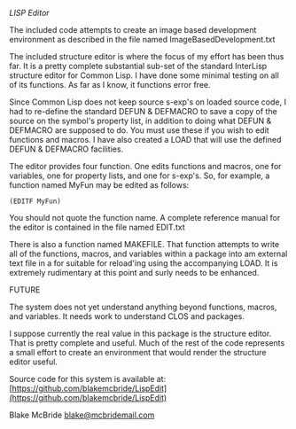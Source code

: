 *LISP Editor*

The included code attempts to create an image based development
environment as described in the file named ImageBasedDevelopment.txt

The included structure editor is where the focus of my effort has been
thus far.  It is a pretty complete substantial sub-set of the standard
InterLisp structure editor for Common Lisp.  I have done some minimal
testing on all of its functions.  As far as I know, it functions error
free.

Since Common Lisp does not keep source s-exp's on loaded source code,
I had to re-define the standard DEFUN & DEFMACRO to save a copy of the
source on the symbol's property list, in addition to doing what DEFUN
& DEFMACRO are supposed to do.  You must use these if you wish to edit
functions and macros.  I have also created a LOAD that will use the
defined DEFUN & DEFMACRO facilities.

The editor provides four function.  One edits functions and macros,
one for variables, one for property lists, and one for s-exp's.
So, for example, a function named MyFun may be edited as follows:

    (EDITF MyFun)

You should not quote the function name.  A complete reference manual
for the editor is contained in the file named EDIT.txt

There is also a function named MAKEFILE.  That function attempts to
write all of the functions, macros, and variables within a package
into am external text file in a for suitable for reload'ing using the
accompanying LOAD.  It is extremely rudimentary at this point and
surly needs to be enhanced.

FUTURE

The system does not yet understand anything beyond functions, macros,
and variables.  It needs work to understand CLOS and packages.

I suppose currently the real value in this package is the structure
editor.  That is pretty complete and useful.  Much of the rest of the
code represents a small effort to create an environment that would render
the structure editor useful.

Source code for this system is available at:  [https://github.com/blakemcbride/LispEdit](https://github.com/blakemcbride/LispEdit)

Blake McBride
blake@mcbridemail.com

